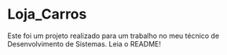 # Loja_Carros
Este foi um projeto realizado para um trabalho no meu técnico de Desenvolvimento de Sistemas. Leia o README!
